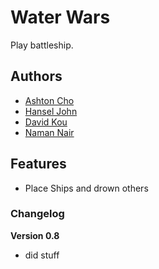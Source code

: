 # Water Wars

Play battleship.

## Authors

- [Ashton Cho](https://pwopup.github.io)
- [Hansel John](https://tedwarsdodif.github.io)
- [David Kou](https://toasthasfeelings.github.io)
- [Naman Nair](https://ramen-21.github.io)

## Features

- Place Ships and drown others

### Changelog

**Version 0.8**

- did stuff
